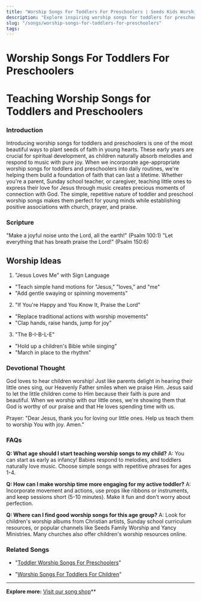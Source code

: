 ```yaml
---
title: "Worship Songs For Toddlers For Preschoolers | Seeds Kids Worship"
description: "Explore inspiring worship songs for toddlers for preschoolers for children's worship and faith development. Biblical music resources for families and ministry."
slug: "/songs/worship-songs-for-toddlers-for-preschoolers"
tags:
---
```


# Worship Songs For Toddlers For Preschoolers

# Teaching Worship Songs for Toddlers and Preschoolers

### Introduction
Introducing worship songs for toddlers and preschoolers is one of the most beautiful ways to plant seeds of faith in young hearts. These early years are crucial for spiritual development, as children naturally absorb melodies and respond to music with pure joy. When we incorporate age-appropriate worship songs for toddlers and preschoolers into daily routines, we're helping them build a foundation of faith that can last a lifetime. Whether you're a parent, Sunday school teacher, or caregiver, teaching little ones to express their love for Jesus through music creates precious moments of connection with God. The simple, repetitive nature of toddler and preschool worship songs makes them perfect for young minds while establishing positive associations with church, prayer, and praise.

### Scripture
"Make a joyful noise unto the Lord, all the earth!" (Psalm 100:1)
"Let everything that has breath praise the Lord!" (Psalm 150:6)

## Worship Ideas
1. "Jesus Loves Me" with Sign Language
- "Teach simple hand motions for "Jesus," "loves," and "me"
- "Add gentle swaying or spinning movements"

2. "If You're Happy and You Know It, Praise the Lord"
- "Replace traditional actions with worship movements"
- "Clap hands, raise hands, jump for joy"

3. "The B-I-B-L-E"
- "Hold up a children's Bible while singing"
- "March in place to the rhythm"

### Devotional Thought
God loves to hear children worship! Just like parents delight in hearing their little ones sing, our Heavenly Father smiles when we praise Him. Jesus said to let the little children come to Him because their faith is pure and beautiful. When we worship with our little ones, we're showing them that God is worthy of our praise and that He loves spending time with us.

Prayer: "Dear Jesus, thank you for loving our little ones. Help us teach them to worship You with joy. Amen."

### FAQs

**Q: What age should I start teaching worship songs to my child?**
A: You can start as early as infancy! Babies respond to melodies, and toddlers naturally love music. Choose simple songs with repetitive phrases for ages 1-4.

**Q: How can I make worship time more engaging for my active toddler?**
A: Incorporate movement and actions, use props like ribbons or instruments, and keep sessions short (5-10 minutes). Make it fun and don't worry about perfection.

**Q: Where can I find good worship songs for this age group?**
A: Look for children's worship albums from Christian artists, Sunday school curriculum resources, or popular channels like Seeds Family Worship and Yancy Ministries. Many churches also offer children's worship resources online.

### Related Songs

- "[Toddler Worship Songs For Preschoolers](/songs/toddler-worship-songs-for-preschoolers/)"

- "[Worship Songs For Toddlers For Children](/songs/worship-songs-for-toddlers-for-children/)"

---

**Explore more:** [Visit our song shop](https://seedskidsworship.com/shop)**

<!-- Schema Markup -->
<script type="application/ld+json">
{
  "@context": "https://schema.org",
  "@type": "MusicRecording",
  "name": "Worship Songs For Toddlers For Preschoolers",
  "byArtist": {
    "@type": "MusicGroup",
    "name": "Seeds Kids Worship"
  },
  "isFamilyFriendly": true,
  "url": "https://seedskidsworship.com/songs/worship-songs-for-toddlers-for-preschoolers/"
}
</script>